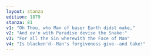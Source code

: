 ```yaml
---
layout: stanza
edition: 1879
stanza: 81
v1: "Oh Thou, who Man of baser Earth didst make,"
v2: "And ev'n with Paradise devise the Snake:"
v3: "For all the Sin wherewith the Face of Man"
v4: "Is blacken'd--Man's forgiveness give--and take!"
---
```

